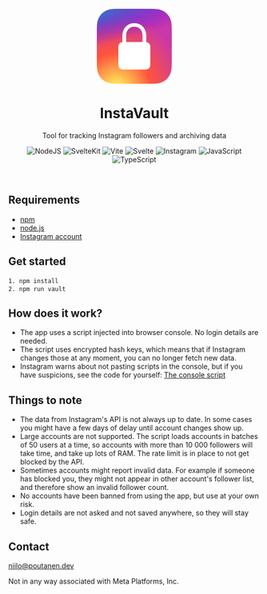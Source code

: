 <p align="center">
  <img src="/static/favicon.svg" width=150 height=150/>
</p>
<h1 align="center">InstaVault</h1>
<p align="center">Tool for tracking Instagram followers and archiving data</p>

<p align="center">
  <img src="https://img.shields.io/badge/Node.js-6DA55F?logo=node.js&logoColor=white" alt="NodeJS"/>
  <img src="https://img.shields.io/badge/SvelteKit-%23f1413d.svg?logo=svelte&logoColor=white" alt="SvelteKit"/>
  <img src="https://img.shields.io/badge/Vite-646CFF?logo=vite&logoColor=fff" alt="Vite"/>
  <img src="https://img.shields.io/badge/Svelte-%23f1413d.svg?logo=svelte&logoColor=white" alt="Svelte"/>
  <img src="https://img.shields.io/badge/Instagram-%23E4405F.svg?logo=Instagram&logoColor=white" alt="Instagram"/>
  <img src="https://img.shields.io/badge/JavaScript-F7DF1E?logo=javascript&logoColor=000" alt="JavaScript"/>
  <img src="https://img.shields.io/badge/TypeScript-3178C6?logo=typescript&logoColor=fff" alt="TypeScript"/>

</p>

<br>

## Requirements
<ul>
  <li><a href="https://www.npmjs.com/">npm</a></li>
  <li><a href="https://nodejs.org/en">node.js</a></li>
  <li><a href="https://instagram.com">Instagram account</a></li>
</ul>

## Get started

```
1. npm install
2. npm run vault
```
## How does it work?
<ul>
  <li>The app uses a script injected into browser console. No login details are needed.</li>
  <li>The script uses encrypted hash keys, which means that if Instagram changes those at any moment, you can no longer fetch new data.</li>
  <li>Instagram warns about not pasting scripts in the console, but if you have suspicions, see the code for yourself: <a href="https://github.com/niilopoutanen/instavault/blob/main/static/script.js">The console script</a>
</ul>

## Things to note
<ul>
  <li>The data from Instagram's API is not always up to date. In some cases you might have a few days of delay until account changes show up.</li>
  <li>Large accounts are not supported. The script loads accounts in batches of 50 users at a time, so accounts with more than 10 000 followers will take time, and take up lots of RAM. The rate limit is in place to not get blocked by the API.</li>
  <li>Sometimes accounts might report invalid data. For example if someone has blocked you, they might not appear in other account's follower list, and therefore show an invalid follower count.</li>
    <li>No accounts have been banned from using the app, but use at your own risk.</li>
  <li>Login details are not asked and not saved anywhere, so they will stay safe.</li>
</ul>

## Contact
<a href="mailto:niilo@poutanen.dev">niilo@poutanen.dev</a>

<p>Not in any way associated with Meta Platforms, Inc.</p>
